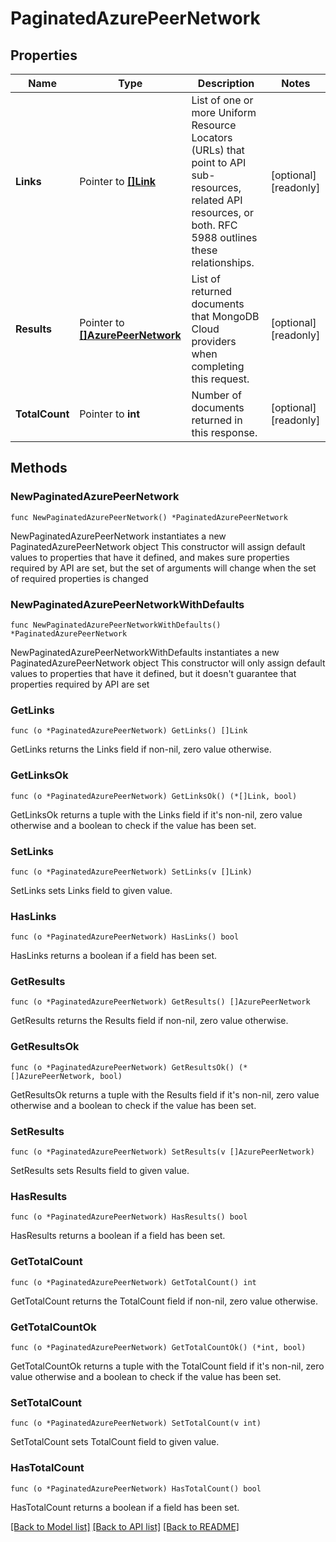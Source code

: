 # PaginatedAzurePeerNetwork

## Properties

Name | Type | Description | Notes
------------ | ------------- | ------------- | -------------
**Links** | Pointer to [**[]Link**](Link.md) | List of one or more Uniform Resource Locators (URLs) that point to API sub-resources, related API resources, or both. RFC 5988 outlines these relationships. | [optional] [readonly] 
**Results** | Pointer to [**[]AzurePeerNetwork**](AzurePeerNetwork.md) | List of returned documents that MongoDB Cloud providers when completing this request. | [optional] [readonly] 
**TotalCount** | Pointer to **int** | Number of documents returned in this response. | [optional] [readonly] 

## Methods

### NewPaginatedAzurePeerNetwork

`func NewPaginatedAzurePeerNetwork() *PaginatedAzurePeerNetwork`

NewPaginatedAzurePeerNetwork instantiates a new PaginatedAzurePeerNetwork object
This constructor will assign default values to properties that have it defined,
and makes sure properties required by API are set, but the set of arguments
will change when the set of required properties is changed

### NewPaginatedAzurePeerNetworkWithDefaults

`func NewPaginatedAzurePeerNetworkWithDefaults() *PaginatedAzurePeerNetwork`

NewPaginatedAzurePeerNetworkWithDefaults instantiates a new PaginatedAzurePeerNetwork object
This constructor will only assign default values to properties that have it defined,
but it doesn't guarantee that properties required by API are set

### GetLinks

`func (o *PaginatedAzurePeerNetwork) GetLinks() []Link`

GetLinks returns the Links field if non-nil, zero value otherwise.

### GetLinksOk

`func (o *PaginatedAzurePeerNetwork) GetLinksOk() (*[]Link, bool)`

GetLinksOk returns a tuple with the Links field if it's non-nil, zero value otherwise
and a boolean to check if the value has been set.

### SetLinks

`func (o *PaginatedAzurePeerNetwork) SetLinks(v []Link)`

SetLinks sets Links field to given value.

### HasLinks

`func (o *PaginatedAzurePeerNetwork) HasLinks() bool`

HasLinks returns a boolean if a field has been set.

### GetResults

`func (o *PaginatedAzurePeerNetwork) GetResults() []AzurePeerNetwork`

GetResults returns the Results field if non-nil, zero value otherwise.

### GetResultsOk

`func (o *PaginatedAzurePeerNetwork) GetResultsOk() (*[]AzurePeerNetwork, bool)`

GetResultsOk returns a tuple with the Results field if it's non-nil, zero value otherwise
and a boolean to check if the value has been set.

### SetResults

`func (o *PaginatedAzurePeerNetwork) SetResults(v []AzurePeerNetwork)`

SetResults sets Results field to given value.

### HasResults

`func (o *PaginatedAzurePeerNetwork) HasResults() bool`

HasResults returns a boolean if a field has been set.

### GetTotalCount

`func (o *PaginatedAzurePeerNetwork) GetTotalCount() int`

GetTotalCount returns the TotalCount field if non-nil, zero value otherwise.

### GetTotalCountOk

`func (o *PaginatedAzurePeerNetwork) GetTotalCountOk() (*int, bool)`

GetTotalCountOk returns a tuple with the TotalCount field if it's non-nil, zero value otherwise
and a boolean to check if the value has been set.

### SetTotalCount

`func (o *PaginatedAzurePeerNetwork) SetTotalCount(v int)`

SetTotalCount sets TotalCount field to given value.

### HasTotalCount

`func (o *PaginatedAzurePeerNetwork) HasTotalCount() bool`

HasTotalCount returns a boolean if a field has been set.


[[Back to Model list]](../README.md#documentation-for-models) [[Back to API list]](../README.md#documentation-for-api-endpoints) [[Back to README]](../README.md)


